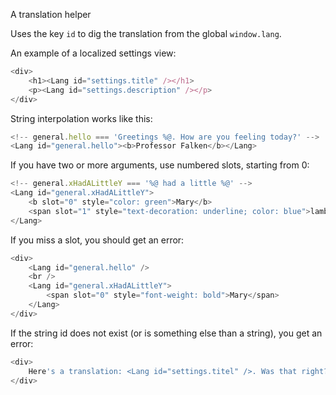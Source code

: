 A translation helper

Uses the key `id` to dig the translation from the global `window.lang`.

An example of a localized settings view:

```js
<div>
	<h1><Lang id="settings.title" /></h1>
	<p><Lang id="settings.description" /></p>
</div>
```

String interpolation works like this:

```js
<!-- general.hello === 'Greetings %@. How are you feeling today?' -->
<Lang id="general.hello"><b>Professor Falken</b></Lang>
```

If you have two or more arguments, use numbered slots, starting from 0:

```js
<!-- general.xHadALittleY === '%@ had a little %@' -->
<Lang id="general.xHadALittleY">
	<b slot="0" style="color: green">Mary</b>
	<span slot="1" style="text-decoration: underline; color: blue">lamb</span>
</Lang>
```

If you miss a slot, you should get an error:

```js
<div>
	<Lang id="general.hello" />
	<br />
	<Lang id="general.xHadALittleY">
		<span slot="0" style="font-weight: bold">Mary</span>
	</Lang>
</div>
```

If the string id does not exist (or is something else than a string), you get an error:

```js
<div>
	Here's a translation: <Lang id="settings.titel" />. Was that right?
</div>
```
